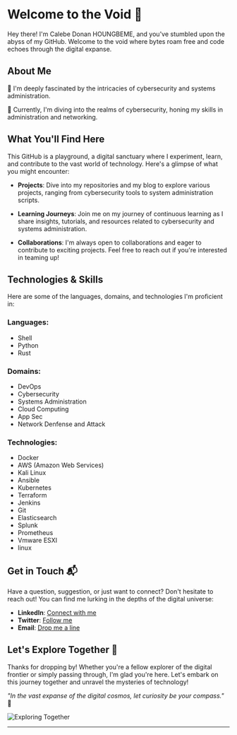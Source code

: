 # Welcome to the Void 🌌

Hey there! I'm Calebe Donan HOUNGBEME, and you've stumbled upon the abyss of my GitHub. Welcome to the void where bytes roam free and code echoes through the digital expanse.

## About Me

👀 I'm deeply fascinated by the intricacies of cybersecurity and systems administration.

🌱 Currently, I'm diving into the realms of cybersecurity, honing my skills in administration and networking.

## What You'll Find Here

This GitHub is a playground, a digital sanctuary where I experiment, learn, and contribute to the vast world of technology. Here's a glimpse of what you might encounter:

- **Projects**: Dive into my repositories and my blog to explore various projects, ranging from cybersecurity tools to system administration scripts.

- **Learning Journeys**: Join me on my journey of continuous learning as I share insights, tutorials, and resources related to cybersecurity and systems administration.

- **Collaborations**: I'm always open to collaborations and eager to contribute to exciting projects. Feel free to reach out if you're interested in teaming up!

## Technologies & Skills

Here are some of the languages, domains, and technologies I'm proficient in:

### Languages:
- Shell
- Python
- Rust

### Domains:
- DevOps
- Cybersecurity
- Systems Administration
- Cloud Computing
- App Sec
- Network Denfense and Attack

### Technologies:
- Docker
- AWS (Amazon Web Services)
- Kali Linux
- Ansible
- Kubernetes
- Terraform
- Jenkins
- Git
- Elasticsearch
- Splunk
- Prometheus
- Vmware ESXI
- linux

## Get in Touch 📬

Have a question, suggestion, or just want to connect? Don't hesitate to reach out! You can find me lurking in the depths of the digital universe:

- **LinkedIn**: [Connect with me](https://www.linkedin.com/in/calebe-houngbeme/)
- **Twitter**: [Follow me](https://twitter.com/calebedonan)
- **Email**: [Drop me a line](mailto:tobiasdonan@gmail.com)

## Let's Explore Together 🚀

Thanks for dropping by! Whether you're a fellow explorer of the digital frontier or simply passing through, I'm glad you're here. Let's embark on this journey together and unravel the mysteries of technology!

_"In the vast expanse of the digital cosmos, let curiosity be your compass."_ 🌟

![Exploring Together](https://img.freepik.com/photos-gratuite/vue-arriere-garde-securite-portant-casque-assis-son-bureau-dans-salle-surveillance_1142-50660.jpg?t=st=1715767493~exp=1715771093~hmac=9c2f49abbda29c85f938045af25450dadcde2d3d70ed5ecdb1ed8f610598466e&w=996)

--- 
